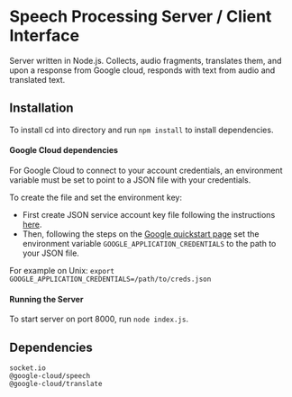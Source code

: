 # Speech Processing Server / Client Interface

Server written in Node.js. Collects, audio fragments, translates them, and upon a response from Google cloud, responds with text from audio and translated text.


## Installation

To install cd into directory and run `npm install` to install dependencies.

#### Google Cloud dependencies

For Google Cloud to connect to your account credentials, an environment variable must be set to point to a JSON file with your credentials.

To create the file and set the environment key:

*  First create JSON service account key file following the instructions [here](https://support.google.com/a/answer/7378726?hl=en).
*  Then, following the steps on the [Google quickstart page](https://cloud.google.com/speech-to-text/docs/quickstart-client-libraries?authuser=1) set the environment variable `GOOGLE_APPLICATION_CREDENTIALS` to the path to your JSON file.

For example on Unix:
```export GOOGLE_APPLICATION_CREDENTIALS=/path/to/creds.json```


#### Running the Server

To start server on port 8000, run `node index.js`.


## Dependencies
    socket.io
    @google-cloud/speech
    @google-cloud/translate

